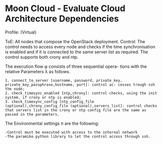 # Moon Cloud - Evaluate Cloud Architecture Dependencies

Profile: (Virtual)

ToE: All nodes that compose the OpenStack deployment. Control: The control needs to access every node and checks if the time synchronisation is enabled and if it is connected to the same server list as required. The control supports both crony and ntp.

The execution flow φ consists of three sequential opera- tions with the relative Parameters λ as follows.

	1. connect_to_server [username, password, private_key, private_key_passphrase,hostname, port]: control ac- cesses trough ssh the node;
	2. check_timesync_enabled [ntp,chrony]: control checks, using the init system, if crony or ntp is enabled;
	3. check_timesync_config [ntp_config_file (optional),chrony_config_file (optional),servers_list]: control checks that servers list in the crony or ntp config file are the same as passed in the parameters.
The Environmental settings π are the following:

	-Control must be executed with access to the internal network
	-The paramiko python library to let the control access through ssh.